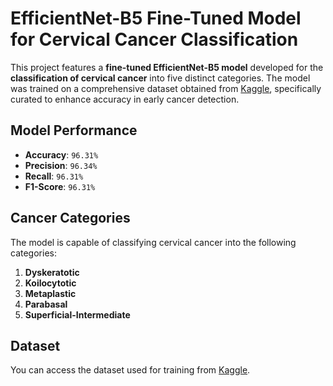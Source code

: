# **EfficientNet-B5 Fine-Tuned Model for Cervical Cancer Classification**

This project features a **fine-tuned EfficientNet-B5 model** developed for the **classification of cervical cancer** into five distinct categories. The model was trained on a comprehensive dataset obtained from [Kaggle](https://www.kaggle.com/datasets/prahladmehandiratta/cervical-cancer-largest-dataset-sipakmed/data), specifically curated to enhance accuracy in early cancer detection.

## **Model Performance**
- **Accuracy**: `96.31%`
- **Precision**: `96.34%`
- **Recall**: `96.31%`
- **F1-Score**: `96.31%`

## **Cancer Categories**
The model is capable of classifying cervical cancer into the following categories:
1. **Dyskeratotic**
2. **Koilocytotic**
3. **Metaplastic**
4. **Parabasal**
5. **Superficial-Intermediate**

## **Dataset**
You can access the dataset used for training from [Kaggle](https://www.kaggle.com/datasets/prahladmehandiratta/cervical-cancer-largest-dataset-sipakmed/data).
